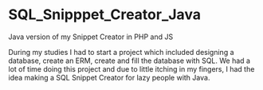 # SQL_Snipppet_Creator_Java
Java version of my Snippet Creator in PHP and JS

During my studies I had to start a project which included designing a database, create an ERM, create and fill the database with SQL. 
We had a lot of time doing this project and due to little itching in my fingers, I had the idea making a SQL Snippet Creator for lazy people with 
Java.
